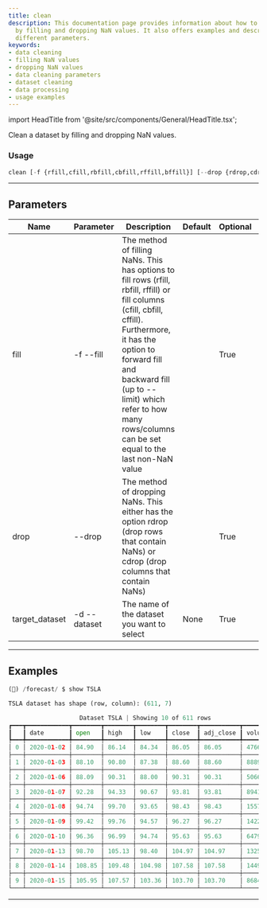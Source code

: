 ```yaml
---
title: clean
description: This documentation page provides information about how to clean a dataset
  by filling and dropping NaN values. It also offers examples and descriptions of
  different parameters.
keywords:
- data cleaning
- filling NaN values
- dropping NaN values
- data cleaning parameters
- dataset cleaning
- data processing
- usage examples
---
```


import HeadTitle from '@site/src/components/General/HeadTitle.tsx';

<HeadTitle title="forecast /clean - Reference | OpenBB Terminal Docs" />

Clean a dataset by filling and dropping NaN values.

### Usage

```python wordwrap
clean [-f {rfill,cfill,rbfill,cbfill,rffill,bffill}] [--drop {rdrop,cdrop}] [-d {AAPL}]
```

---

## Parameters

| Name | Parameter | Description | Default | Optional | Choices |
| ---- | --------- | ----------- | ------- | -------- | ------- |
| fill | -f  --fill | The method of filling NaNs. This has options to fill rows (rfill, rbfill, rffill) or fill columns (cfill, cbfill, cffill). Furthermore, it has the option to forward fill and backward fill (up to --limit) which refer to how many rows/columns can be set equal to the last non-NaN value |  | True | rfill, cfill, rbfill, cbfill, rffill, bffill |
| drop | --drop | The method of dropping NaNs. This either has the option rdrop (drop rows that contain NaNs) or cdrop (drop columns that contain NaNs) |  | True | rdrop, cdrop |
| target_dataset | -d  --dataset | The name of the dataset you want to select | None | True | AAPL |


---

## Examples

```python
(🦋) /forecast/ $ show TSLA

TSLA dataset has shape (row, column): (611, 7)

                    Dataset TSLA | Showing 10 of 611 rows
┏━━━┳━━━━━━━━━━━━┳━━━━━━━━┳━━━━━━━━┳━━━━━━━━┳━━━━━━━━┳━━━━━━━━━━━┳━━━━━━━━━━━┓
┃   ┃ date       ┃ open   ┃ high   ┃ low    ┃ close  ┃ adj_close ┃ volume    ┃
┡━━━╇━━━━━━━━━━━━╇━━━━━━━━╇━━━━━━━━╇━━━━━━━━╇━━━━━━━━╇━━━━━━━━━━━╇━━━━━━━━━━━┩
│ 0 │ 2020-01-02 │ 84.90  │ 86.14  │ 84.34  │ 86.05  │ 86.05     │ 47660500  │
├───┼────────────┼────────┼────────┼────────┼────────┼───────────┼───────────┤
│ 1 │ 2020-01-03 │ 88.10  │ 90.80  │ 87.38  │ 88.60  │ 88.60     │ 88892500  │
├───┼────────────┼────────┼────────┼────────┼────────┼───────────┼───────────┤
│ 2 │ 2020-01-06 │ 88.09  │ 90.31  │ 88.00  │ 90.31  │ 90.31     │ 50665000  │
├───┼────────────┼────────┼────────┼────────┼────────┼───────────┼───────────┤
│ 3 │ 2020-01-07 │ 92.28  │ 94.33  │ 90.67  │ 93.81  │ 93.81     │ 89410500  │
├───┼────────────┼────────┼────────┼────────┼────────┼───────────┼───────────┤
│ 4 │ 2020-01-08 │ 94.74  │ 99.70  │ 93.65  │ 98.43  │ 98.43     │ 155721500 │
├───┼────────────┼────────┼────────┼────────┼────────┼───────────┼───────────┤
│ 5 │ 2020-01-09 │ 99.42  │ 99.76  │ 94.57  │ 96.27  │ 96.27     │ 142202000 │
├───┼────────────┼────────┼────────┼────────┼────────┼───────────┼───────────┤
│ 6 │ 2020-01-10 │ 96.36  │ 96.99  │ 94.74  │ 95.63  │ 95.63     │ 64797500  │
├───┼────────────┼────────┼────────┼────────┼────────┼───────────┼───────────┤
│ 7 │ 2020-01-13 │ 98.70  │ 105.13 │ 98.40  │ 104.97 │ 104.97    │ 132588000 │
├───┼────────────┼────────┼────────┼────────┼────────┼───────────┼───────────┤
│ 8 │ 2020-01-14 │ 108.85 │ 109.48 │ 104.98 │ 107.58 │ 107.58    │ 144981000 │
├───┼────────────┼────────┼────────┼────────┼────────┼───────────┼───────────┤
│ 9 │ 2020-01-15 │ 105.95 │ 107.57 │ 103.36 │ 103.70 │ 103.70    │ 86844000  │
└───┴────────────┴────────┴────────┴────────┴────────┴───────────┴───────────┘
```
---
